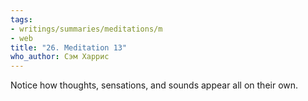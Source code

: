 ```yaml
---
tags:
- writings/summaries/meditations/m
- web
title: "26. Meditation 13"
who_author: Сэм Харрис
---
```


Notice how thoughts, sensations, and sounds appear all on their own.